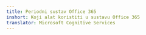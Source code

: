 ```yaml
---
title: Periodni sustav Office 365
inshort: Koji alat koristiti u sustavu Office 365
translator: Microsoft Cognitive Services
---
```





